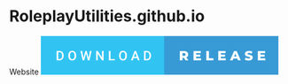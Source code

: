 # RoleplayUtilities.github.io
Website
[<img src="https://github.com/Roleplay-Utilities/MegaUtilities.github.io/blob/main/download-release.svg">](https://github.com/Roleplay-Utilities/MegaUtilities.github.io/releases/tag/V0.0.1(Local))
